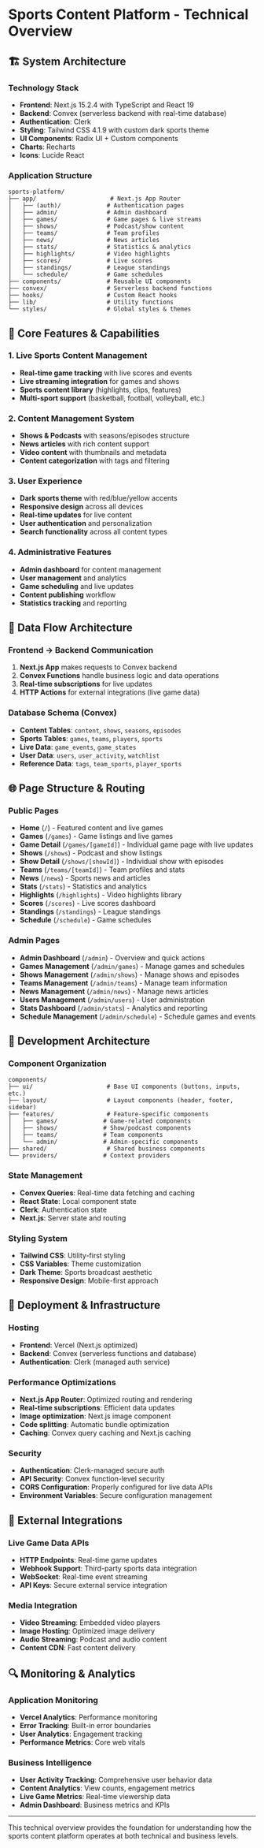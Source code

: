 # Sports Content Platform - Technical Overview

## 🏗️ System Architecture

### Technology Stack
- **Frontend**: Next.js 15.2.4 with TypeScript and React 19
- **Backend**: Convex (serverless backend with real-time database)
- **Authentication**: Clerk
- **Styling**: Tailwind CSS 4.1.9 with custom dark sports theme
- **UI Components**: Radix UI + Custom components
- **Charts**: Recharts
- **Icons**: Lucide React

### Application Structure
```
sports-platform/
├── app/                     # Next.js App Router
│   ├── (auth)/             # Authentication pages
│   ├── admin/              # Admin dashboard
│   ├── games/              # Game pages & live streams
│   ├── shows/              # Podcast/show content
│   ├── teams/              # Team profiles
│   ├── news/               # News articles
│   ├── stats/              # Statistics & analytics
│   ├── highlights/         # Video highlights
│   ├── scores/             # Live scores
│   ├── standings/          # League standings
│   └── schedule/           # Game schedules
├── components/             # Reusable UI components
├── convex/                 # Serverless backend functions
├── hooks/                  # Custom React hooks  
├── lib/                    # Utility functions
└── styles/                 # Global styles & themes
```

## 🎯 Core Features & Capabilities

### 1. Live Sports Content Management
- **Real-time game tracking** with live scores and events
- **Live streaming integration** for games and shows
- **Sports content library** (highlights, clips, features)
- **Multi-sport support** (basketball, football, volleyball, etc.)

### 2. Content Management System
- **Shows & Podcasts** with seasons/episodes structure
- **News articles** with rich content support
- **Video content** with thumbnails and metadata
- **Content categorization** with tags and filtering

### 3. User Experience
- **Dark sports theme** with red/blue/yellow accents
- **Responsive design** across all devices
- **Real-time updates** for live content
- **User authentication** and personalization
- **Search functionality** across all content types

### 4. Administrative Features
- **Admin dashboard** for content management
- **User management** and analytics
- **Game scheduling** and live updates
- **Content publishing** workflow
- **Statistics tracking** and reporting

## 🔄 Data Flow Architecture

### Frontend → Backend Communication
1. **Next.js App** makes requests to Convex backend
2. **Convex Functions** handle business logic and data operations
3. **Real-time subscriptions** for live updates
4. **HTTP Actions** for external integrations (live game data)

### Database Schema (Convex)
- **Content Tables**: `content`, `shows`, `seasons`, `episodes`
- **Sports Tables**: `games`, `teams`, `players`, `sports`  
- **Live Data**: `game_events`, `game_states`
- **User Data**: `users`, `user_activity`, `watchlist`
- **Reference Data**: `tags`, `team_sports`, `player_sports`

## 🌐 Page Structure & Routing

### Public Pages
- **Home** (`/`) - Featured content and live games
- **Games** (`/games`) - Game listings and live games
- **Game Detail** (`/games/[gameId]`) - Individual game page with live updates
- **Shows** (`/shows`) - Podcast and show listings  
- **Show Detail** (`/shows/[showId]`) - Individual show with episodes
- **Teams** (`/teams/[teamId]`) - Team profiles and stats
- **News** (`/news`) - Sports news and articles
- **Stats** (`/stats`) - Statistics and analytics
- **Highlights** (`/highlights`) - Video highlights library
- **Scores** (`/scores`) - Live scores dashboard
- **Standings** (`/standings`) - League standings
- **Schedule** (`/schedule`) - Game schedules

### Admin Pages
- **Admin Dashboard** (`/admin`) - Overview and quick actions
- **Games Management** (`/admin/games`) - Manage games and schedules
- **Shows Management** (`/admin/shows`) - Manage shows and episodes
- **Teams Management** (`/admin/teams`) - Manage team information
- **News Management** (`/admin/news`) - Manage news articles
- **Users Management** (`/admin/users`) - User administration
- **Stats Dashboard** (`/admin/stats`) - Analytics and reporting
- **Schedule Management** (`/admin/schedule`) - Schedule games and events

## 🔧 Development Architecture

### Component Organization
```
components/
├── ui/                     # Base UI components (buttons, inputs, etc.)
├── layout/                 # Layout components (header, footer, sidebar)
├── features/               # Feature-specific components
│   ├── games/             # Game-related components
│   ├── shows/             # Show/podcast components  
│   ├── teams/             # Team components
│   └── admin/             # Admin-specific components
├── shared/                 # Shared business components
└── providers/             # Context providers
```

### State Management
- **Convex Queries**: Real-time data fetching and caching
- **React State**: Local component state
- **Clerk**: Authentication state
- **Next.js**: Server state and routing

### Styling System
- **Tailwind CSS**: Utility-first styling
- **CSS Variables**: Theme customization
- **Dark Theme**: Sports broadcast aesthetic
- **Responsive Design**: Mobile-first approach

## 🚀 Deployment & Infrastructure

### Hosting
- **Frontend**: Vercel (Next.js optimized)
- **Backend**: Convex (serverless functions and database)
- **Authentication**: Clerk (managed auth service)

### Performance Optimizations
- **Next.js App Router**: Optimized routing and rendering
- **Real-time subscriptions**: Efficient data updates
- **Image optimization**: Next.js image component
- **Code splitting**: Automatic bundle optimization
- **Caching**: Convex query caching and Next.js caching

### Security
- **Authentication**: Clerk-managed secure auth
- **API Security**: Convex function-level security
- **CORS Configuration**: Properly configured for live data APIs
- **Environment Variables**: Secure configuration management

## 📡 External Integrations

### Live Game Data APIs
- **HTTP Endpoints**: Real-time game updates
- **Webhook Support**: Third-party sports data integration
- **WebSocket**: Real-time event streaming
- **API Keys**: Secure external service integration

### Media Integration
- **Video Streaming**: Embedded video players
- **Image Hosting**: Optimized image delivery  
- **Audio Streaming**: Podcast and audio content
- **Content CDN**: Fast content delivery

## 🔍 Monitoring & Analytics

### Application Monitoring
- **Vercel Analytics**: Performance monitoring
- **Error Tracking**: Built-in error boundaries
- **User Analytics**: Engagement tracking
- **Performance Metrics**: Core web vitals

### Business Intelligence
- **User Activity Tracking**: Comprehensive user behavior data
- **Content Analytics**: View counts, engagement metrics
- **Live Game Metrics**: Real-time viewership data
- **Admin Dashboard**: Business metrics and KPIs

---

This technical overview provides the foundation for understanding how the sports content platform operates at both technical and business levels.